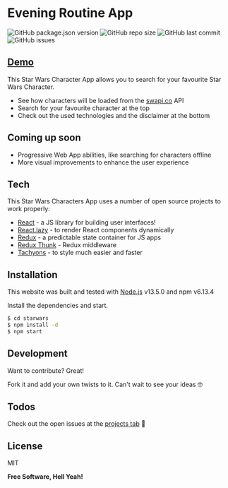 # Evening Routine App
![GitHub package.json version](https://img.shields.io/github/package-json/v/cscheffauer/starwars)
![GitHub repo size](https://img.shields.io/github/repo-size/cscheffauer/starwars)
![GitHub last commit](https://img.shields.io/github/last-commit/cscheffauer/starwars)
![GitHub issues](https://img.shields.io/github/issues-raw/cscheffauer/starwars)

## [Demo](https://cscheffauer.github.io/eveningroutine)

 This Star Wars Character App allows you to search for your favourite Star Wars Character.

  - See how characters will be loaded from the [swapi.co] API
  - Search for your favourite character at the top
  - Check out the used technologies and the disclaimer at the bottom

## Coming up soon

  - Progressive Web App abilities, like searching for characters offline
  - More visual improvements to enhance the user experience




## Tech

This Star Wars Characters App uses a number of open source projects to work properly:

* [React] - a JS library for building user interfaces!
* [React.lazy] - to render React components dynamically
* [Redux] - a predictable state container for JS apps
* [Redux Thunk] - Redux middleware
* [Tachyons] - to style much easier and faster



## Installation

This website was built and tested with [Node.js](https://nodejs.org/) v13.5.0 and npm v6.13.4 

Install the dependencies and start.

```sh
$ cd starwars
$ npm install -d
$ npm start
```

## Development

Want to contribute? Great!

Fork it and add your own twists to it. Can't wait to see your ideas 🤓


## Todos

Check out the open issues at the [projects tab](https://github.com/cscheffauer/starwars/projects) 📝


License
----

MIT


**Free Software, Hell Yeah!**

[//]: # (These are reference links used in the body of this note and get stripped out when the markdown processor does its job. There is no need to format nicely because it shouldn't be seen. Thanks SO - http://stackoverflow.com/questions/4823468/store-comments-in-markdown-syntax)


   [Tachyons]: <https://tachyons.io/>
   [swapi.co]: <https://swapi.co>
   [git-repo-url]: <https://github.com/joemccann/dillinger.git>
   [Redux Thunk]: <https://github.com/reduxjs/redux-thunk>
   [React.lazy]: <https://reactjs.org/docs/code-splitting.html#reactlazy>
   [React]: <https://reactjs.org/>
   [Redux]: <https://redux.js.org/>

   